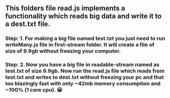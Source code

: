 ## This folders file read.js implements a functionality which reads big data and write it to a dest.txt file.   

### Step: 1. For making a big file named test.txt you just need to run writeMany.js file in first-stream folder. It will create a file of size of 9.9gb without freezing your computer.  

### Step: 2. Now you have a big file in readable-stream named as test.txt of size 9.9gb. Now run the read.js file which reads from test.txt and writes to dest.txt without freezing your pc and that too blazingly fast with only ~42mb memory consumption and ~100% (1 core cpu). 😀